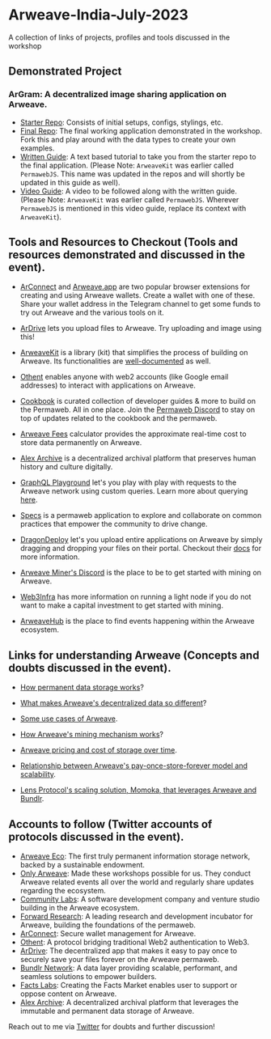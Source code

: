 # Arweave-India-July-2023
A collection of links of projects, profiles and tools discussed in the workshop

## Demonstrated Project

### ArGram: A decentralized image sharing application on Arweave.

- [Starter Repo](https://github.com/ropats16/argram-starter): Consists of initial setups, configs, stylings, etc.
- [Final Repo](https://github.com/ropats16/argram-final/tree/main): The final working application demonstrated in the workshop. Fork this and play around with the data types to create your own examples.
- [Written Guide](https://ropats.hashnode.dev/arweave-frontier-build-on-the-edge-of-blockchain): A text based tutorial to take you from the starter repo to the final application. (Please Note: `ArweaveKit` was earlier called `PermawebJS`. This name was updated in the repos and will shortly be updated in this guide as well).
- [Video Guide](https://www.youtube.com/watch?v=6pZlFtpYtoM): A video to be followed along with the written guide. (Please Note: `ArweaveKit` was earlier called `PermawebJS`. Wherever `PermawebJS` is mentioned in this video guide, replace its context with `ArweaveKit`).

## Tools and Resources to Checkout (Tools and resources demonstrated and discussed in the event).

- [ArConnect](https://www.arconnect.io/) and [Arweave.app](https://arweave.app/welcome) are two popular browser extensions for creating and using Arweave wallets. Create a wallet with one of these. Share your wallet address in the Telegram channel to get some funds to try out Arweave and the various tools on it.

- [ArDrive](https://ardrive.io/) lets you upload files to Arweave. Try uploading and image using this!

- [ArweaveKit](https://www.arweavekit.com/) is a library (kit) that simplifies the process of building on Arweave. Its functionalities are [well-documented](https://docs.arweavekit.com/arweavekit/introduction) as well.

- [Othent](https://othent.io/) enables anyone with web2 accounts (like Google email addresses) to interact with applications on Arweave.

- [Cookbook](https://cookbook.arweave.dev/) is curated collection of developer guides & more to build on the Permaweb. All in one place. Join the [Permaweb Discord](https://discord.gg/7GCysGjE) to stay on top of updates related to the cookbook and the permaweb.

- [Arweave Fees](https://ar-fees.arweave.dev/) calculator provides the approximate real-time cost to store data permanently on Arweave.

- [Alex Archive](https://alex.arweave.dev/#/) is a decentralized archival platform that preserves human history and culture digitally.

- [GraphQL Playground](https://arweave.net/graphql) let's you play with play with requests to the Arweave network using custom queries. Learn more about querying [here](https://cookbook.arweave.dev/concepts/queryTransactions.html).

- [Specs](https://specs.g8way.io/) is a permaweb application to explore and collaborate on common practices that empower the community to drive change.

- [DragonDeploy](https://dragondeploy.xyz/) let's you upload entire applications on Arweave by simply dragging and dropping your files on their portal. Checkout their [docs](https://dragondeploy.xyz/docs) for more information.

- [Arweave Miner's Discord](https://discord.gg/pRYWMAcb5v) is the place to be to get started with mining on Arweave.
  
- [Web3Infra](https://web3infra.dev/docs/arseeding/introduction/lightNode/) has more information on running a light node if you do not want to make a capital investment to get started with mining.

- [ArweaveHub](https://community.g8way.io/#/) is the place to find events happening within the Arweave ecosystem.

## Links for understanding Arweave (Concepts and doubts discussed in the event).

- [How permanent data storage works](https://twitter.com/ropats16/status/1666794734860529664?s=20)?

- [What makes Arweave's decentralized data so different](https://twitter.com/DMacOnArweave/status/1657083277914820608?s=20)?

- [Some use cases of Arweave](https://twitter.com/ropats16/status/1671925191910510592?s=20).

- [How Arweave's mining mechanism works](https://twitter.com/CommunityLabs/status/1674138791647531008?s=20)?

- [Arweave pricing and cost of storage over time](https://twitter.com/DMacOnArweave/status/1660360779835805697?s=20).

- [Relationship between Arweave's pay-once-store-forever model and scalability](https://twitter.com/DMacOnArweave/status/1658546446310965249?s=20).

- [Lens Protocol's scaling solution, Momoka, that leverages Arweave and Bundlr](https://twitter.com/CommunityLabs/status/1663615852233785344?s=20).

## Accounts to follow (Twitter accounts of protocols discussed in the event).

- [Arweave Eco](https://twitter.com/ArweaveEco): The first truly permanent information storage network, backed by a sustainable endowment.
- [Only Arweave](https://twitter.com/onlyarweave): Made these workshops possible for us. They conduct Arweave related events all over the world and regularly share updates regarding the ecosystem.
- [Community Labs](https://twitter.com/CommunityLabs): A software development company and venture studio building in the Arweave ecosystem.
- [Forward Research](https://twitter.com/fwdresearch): A leading research and development incubator for Arweave, building the foundations of the permaweb.
- [ArConnect](https://twitter.com/arconnectio): Secure wallet management for Arweave.
- [Othent](https://twitter.com/KeysArentSimple): A protocol bridging traditional Web2 authentication to Web3.
- [ArDrive](https://twitter.com/ardriveapp): The decentralized app that makes it easy to pay once to securely save your files forever on the Arweave permaweb.
- [Bundlr Network](https://twitter.com/BundlrNetwork): A data layer providing scalable, performant, and seamless solutions to empower builders.
- [Facts Labs](https://twitter.com/facts_labs): Creating the Facts Market enables user to support or oppose content on Arweave.
- [Alex Archive](https://twitter.com/thealexarchive): A decentralized archival platform that leverages the immutable and permanent data storage of Arweave.

Reach out to me via [Twitter](https://twitter.com/ropats16) for doubts and further discussion!

